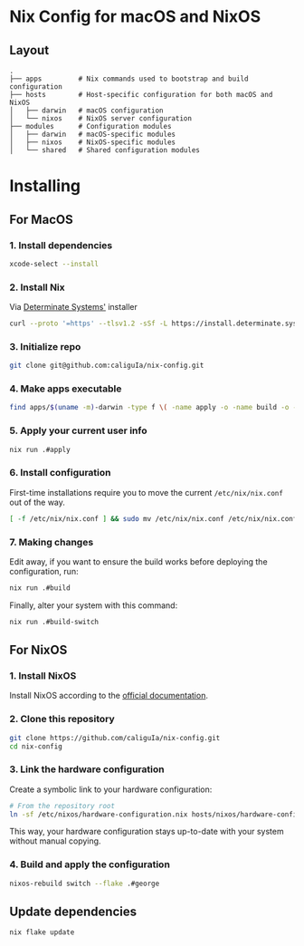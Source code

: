 # Nix Config for macOS and NixOS

## Layout

```
.
├── apps         # Nix commands used to bootstrap and build configuration
├── hosts        # Host-specific configuration for both macOS and NixOS
│   ├── darwin   # macOS configuration
│   └── nixos    # NixOS server configuration
├── modules      # Configuration modules
│   ├── darwin   # macOS-specific modules
│   ├── nixos    # NixOS-specific modules
│   └── shared   # Shared configuration modules
```

# Installing

## For MacOS

### 1. Install dependencies

```sh
xcode-select --install
```

### 2. Install Nix

Via [Determinate Systems'](https://determinate.systems/) installer

```sh
curl --proto '=https' --tlsv1.2 -sSf -L https://install.determinate.systems/nix | sh -s -- install
```

### 3. Initialize repo

```sh
git clone git@github.com:caliguIa/nix-config.git
```

### 4. Make apps executable

```sh
find apps/$(uname -m)-darwin -type f \( -name apply -o -name build -o -name build-switch -o -name create-keys -o -name copy-keys -o -name check-keys \) -exec chmod +x {} \;
```

### 5. Apply your current user info

```sh
nix run .#apply
```

### 6. Install configuration

First-time installations require you to move the current `/etc/nix/nix.conf` out of the way.

```sh
[ -f /etc/nix/nix.conf ] && sudo mv /etc/nix/nix.conf /etc/nix/nix.conf.before-nix-darwin
```

### 7. Making changes

Edit away, if you want to ensure the build works before deploying the configuration, run:

```sh
nix run .#build
```

Finally, alter your system with this command:

```sh
nix run .#build-switch
```

## For NixOS

### 1. Install NixOS

Install NixOS according to the [official documentation](https://nixos.org/manual/nixos/stable/index.html#sec-installation).

### 2. Clone this repository

```sh
git clone https://github.com/caliguIa/nix-config.git
cd nix-config
```

### 3. Link the hardware configuration

Create a symbolic link to your hardware configuration:

```sh
# From the repository root
ln -sf /etc/nixos/hardware-configuration.nix hosts/nixos/hardware-configuration.nix
```

This way, your hardware configuration stays up-to-date with your system without manual copying.

### 4. Build and apply the configuration

```sh
nixos-rebuild switch --flake .#george
```

## Update dependencies

```sh
nix flake update
```

